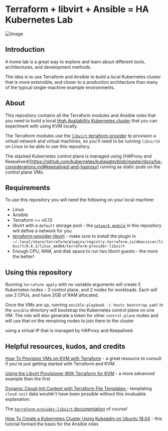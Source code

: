 # Terraform + libvirt + Ansible = HA Kubernetes Lab

![Image](https://jamon.ca/terraform-libvirt-k8s-lab.png)

## Introduction

A home lab is a great way to explore and learn about different tools, architectures, and development methods.

The idea is to use Terraform and Ansible to build a local Kubernetes cluster that is more extensible, and closer to a production architecture than many of the typical single-machine example environments.

## About

This repository contains all the Terraform modules and Ansible roles that you need to build a local [High Availability Kubernetes cluster](https://kubernetes.io/docs/setup/production-environment/tools/kubeadm/ha-topology/) that you can experiment with using KVM locally.

The Terraform modules use the [`libvirt` terraform provider](https://github.com/dmacvicar/terraform-provider-libvirt) tp provision a virtual network and virtual machines, so you'll need to be running `libvirtd` on Linux to be able to use this repository.

The stacked Kubernetes control plane is managed using (HAProxy and Keepalived)[https://github.com/kubernetes/kubeadm/blob/master/docs/ha-considerations.md#keepalived-and-haproxy] running as static pods on the control plane VMs.

## Requirements

To use this repository you will need the following on your local machine:

* Linux
* Ansible
* Terraform >= v0.13
* libvirt with a `default` storage pool - the [`network module`](https://github.com/jamonation/terraform-libvirt-k8s-lab/tree/main/terraform/modules/network) in this repository will define a network for you
* [terraform-provider-libvirt](https://github.com/dmacvicar/terraform-provider-libvirt) - make sure to install the plugin in `~/.local/share/terraform/plugins/registry.terraform.io/dmacvicar/libvirt/0.6.2/linux_amd64/terraform-provider-libvirt`
* Enough CPU, RAM, and disk space to run two libvirt guests - the more the better!

## Using this repository

Running `terraform apply` with no variable arguments will create 5 Kubernetes nodes - 3 control plane, and 2 nodes for workloads. Each will use 2 CPUs, and have 2GB of RAM allocated.

Once the VMs are up, running `ansible-playbook -i hosts bootstrap.yaml` in the `ansible` directory will bootstrap the Kubernetes control plane on one VM. The role will also generate a token for other `control-plane` nodes and will use that on the remaining nodes to join them to the cluster

using a virtual IP that is managed by HAProxy and Keepalived.

## Helpful resources, kudos, and credits

[How To Provision VMs on KVM with Terraform](https://computingforgeeks.com/how-to-provision-vms-on-kvm-with-terraform/) - a great resource to consult if you're just getting started with Terraform and KVM.

[Using the Libvirt Provisioner With Terraform for KVM](https://blog.ruanbekker.com/blog/2020/10/08/using-the-libvirt-provisioner-with-terraform-for-kvm/) - a more advanced example than the first

[
Dynamic Cloud-Init Content with Terraform File Templates
](https://grantorchard.com/dynamic-cloudinit-content-with-terraform-file-templates/) - templating `cloud-init` data wouldn't have been possible without this invaluable explanation.

The [`terraform-provider-libvirt` documentation](https://github.com/dmacvicar/terraform-provider-libvirt) of course!

[How To Create a Kubernetes Cluster Using Kubeadm on Ubuntu 18.04](https://www.digitalocean.com/community/tutorials/how-to-create-a-kubernetes-cluster-using-kubeadm-on-ubuntu-18-04) - this tutorial formed the basis for the Ansible roles
